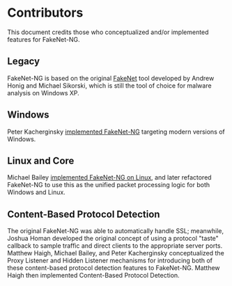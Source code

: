# Contributors

This document credits those who conceptualized and/or implemented features for
FakeNet-NG.

## Legacy

FakeNet-NG is based on the original
[FakeNet](https://practicalmalwareanalysis.com/fakenet/) tool developed by
Andrew Honig and Michael Sikorski, which is still the tool of choice for
malware analysis on Windows XP.

## Windows

Peter Kacherginsky [implemented
FakeNet-NG](https://www.mandiant.com/resources/blog/fakenet-ng-next-gen)
targeting modern versions of Windows.

## Linux and Core

Michael Bailey [implemented FakeNet-NG on
Linux](https://www.mandiant.com/resources/blog/introducing-linux-support-fakenet-ng-flares-next-generation-dynamic-network-analysis-tool),
and later refactored FakeNet-NG to use this as the unified packet processing
logic for both Windows and Linux.

## Content-Based Protocol Detection

The original FakeNet-NG was able to automatically handle SSL; meanwhile, Joshua
Homan developed the original concept of using a protocol "taste" callback to
sample traffic and direct clients to the appropriate server ports. Matthew
Haigh, Michael Bailey, and Peter Kacherginsky conceptualized the Proxy Listener
and Hidden Listener mechanisms for introducing both of these content-based
protocol detection features to FakeNet-NG. Matthew Haigh then implemented
Content-Based Protocol Detection.
